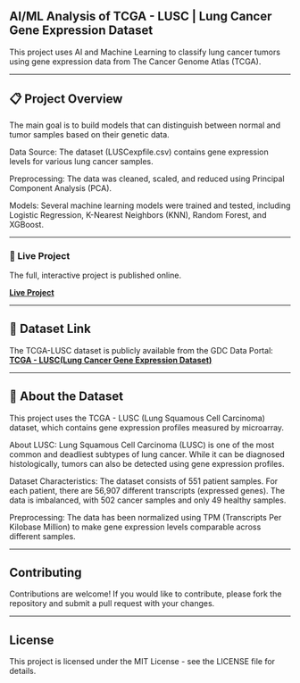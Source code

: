 ## AI/ML Analysis of TCGA - LUSC | Lung Cancer Gene Expression Dataset
This project uses AI and Machine Learning to classify lung cancer tumors using gene expression data from The Cancer Genome Atlas (TCGA).

---

## 📋 Project Overview
The main goal is to build models that can distinguish between normal and tumor samples based on their genetic data.

Data Source: The dataset (LUSCexpfile.csv) contains gene expression levels for various lung cancer samples.

Preprocessing: The data was cleaned, scaled, and reduced using Principal Component Analysis (PCA).

Models: Several machine learning models were trained and tested, including Logistic Regression, K-Nearest Neighbors (KNN), Random Forest, and XGBoost.

---

### 📄 Live Project

The full, interactive project is published online.

**[Live Project](https://rakesh8050.github.io/AI-ML-Analysis-of-TCGA---LUSC--Lung-Cancer-Gene-Expression-Dataset/)** 

---

## 🔗 Dataset Link
The TCGA-LUSC dataset is publicly available from the GDC Data Portal:
**[TCGA - LUSC(Lung Cancer Gene Expression Dataset)](https://www.kaggle.com/datasets/noepinefrin/tcga-lusc-lung-cell-squamous-carcinoma-gene-exp/data)**

---

## 🔬 About the Dataset
This project uses the TCGA - LUSC (Lung Squamous Cell Carcinoma) dataset, which contains gene expression profiles measured by microarray.

About LUSC: Lung Squamous Cell Carcinoma (LUSC) is one of the most common and deadliest subtypes of lung cancer. While it can be diagnosed histologically, tumors can also be detected using gene expression profiles.

Dataset Characteristics: The dataset consists of 551 patient samples. For each patient, there are 56,907 different transcripts (expressed genes). The data is imbalanced, with 502 cancer samples and only 49 healthy samples.

Preprocessing: The data has been normalized using TPM (Transcripts Per Kilobase Million) to make gene expression levels comparable across different samples.

----

## Contributing

Contributions are welcome! If you would like to contribute, please fork the repository and submit a pull request with your changes.

---

## License

This project is licensed under the MIT License - see the LICENSE file for details.

